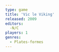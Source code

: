 ```yaml
---
type: game
title: 'Vic le Viking'
released: 2009
editors: 
  -N/C
players: 1
genres:
  - Plates-formes
---
```

